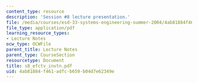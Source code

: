 ```yaml
---
content_type: resource
description: 'Session #8 lecture presentation.'
file: /media/courses/esd-33-systems-engineering-summer-2004/4ab81884f461adfcb659b04d7e62349e_s8_efctv_invtn.pdf
file_type: application/pdf
learning_resource_types:
- Lecture Notes
ocw_type: OCWFile
parent_title: Lecture Notes
parent_type: CourseSection
resourcetype: Document
title: s8_efctv_invtn.pdf
uid: 4ab81884-f461-adfc-b659-b04d7e62349e
---
```

